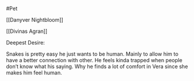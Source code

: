 #Pet

[[Danyver Nightbloom]]

[[Divinas Agran]]

Deepest Desire:

Snakes is pretty easy he just wants to be human. Mainly to allow him to have a better connection with other. He feels kinda trapped when people don’t know what his saying. Why he finds a lot of comfort in Vera since she makes him feel human.